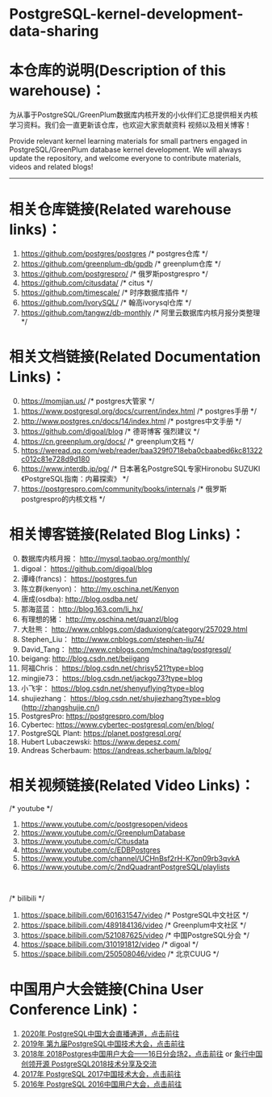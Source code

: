 # PostgreSQL-kernel-development-data-sharing

# 本仓库的说明(Description of this warehouse)：
为从事于PostgreSQL/GreenPlum数据库内核开发的小伙伴们汇总提供相关内核学习资料。我们会一直更新该仓库，也欢迎大家贡献资料 视频以及相关博客！

Provide relevant kernel learning materials for small partners engaged in PostgreSQL/GreenPlum database kernel development. We will always update the repository, and welcome everyone to contribute materials, videos and related blogs!
<hr>

# 相关仓库链接(Related warehouse links)：
1. https://github.com/postgres/postgres /* postgres仓库 */
2. https://github.com/greenplum-db/gpdb /* greenplum仓库 */
3. https://github.com/postgrespro/ /* 俄罗斯postgrespro */
4. https://github.com/citusdata/ /* citus */
5. https://github.com/timescale/ /* 时序数据库插件 */
6. https://github.com/IvorySQL/ /* 翰高ivorysql仓库 */
7. https://github.com/tangwz/db-monthly /* 阿里云数据库内核月报分类整理 */


# 相关文档链接(Related Documentation Links)：
0. https://momjian.us/ /* postgres大管家 */
1. https://www.postgresql.org/docs/current/index.html /* postgres手册 */
2. http://www.postgres.cn/docs/14/index.html /* postgres中文手册 */
3. https://github.com/digoal/blog /* 德哥博客 强烈建议 */
4. https://cn.greenplum.org/docs/ /* greenplum文档 */
5. https://weread.qq.com/web/reader/baa329f0718eba0cbaabed6kc81322c012c81e728d9d180
6. https://www.interdb.jp/pg/ /* 日本著名PostgreSQL专家Hironobu SUZUKI 《PostgreSQL指南：内幕探索》 */
7. https://postgrespro.com/community/books/internals /* 俄罗斯postgrespro的内核文档 */


# 相关博客链接(Related Blog Links)：
0. 数据库内核月报： http://mysql.taobao.org/monthly/
1. digoal： https://github.com/digoal/blog
2. 谭峰(francs)： https://postgres.fun
3. 陈立群(kenyon)： http://my.oschina.net/Kenyon
4. 唐成(osdba): http://blog.osdba.net/
5. 那海蓝蓝： http://blog.163.com/li_hx/
6. 有理想的猪： http://my.oschina.net/quanzl/blog
7. 大肚熊： http://www.cnblogs.com/daduxiong/category/257029.html
8. Stephen_Liu： http://www.cnblogs.com/stephen-liu74/
9. David_Tang： http://www.cnblogs.com/mchina/tag/postgresql/
10. beigang: http://blog.csdn.net/beiigang
11. 阿福Chris： https://blog.csdn.net/chrisy521?type=blog
12. mingjie73： https://blog.csdn.net/jackgo73?type=blog
13. 小飞宇： https://blog.csdn.net/shenyuflying?type=blog
14. shujiezhang： https://blog.csdn.net/shujiezhang?type=blog (http://zhangshujie.cn/)
15. PostgresPro: https://postgrespro.com/blog
16. Cybertec: https://www.cybertec-postgresql.com/en/blog/
17. PostgreSQL Plant: https://planet.postgresql.org/
18. Hubert Lubaczewski: https://www.depesz.com/
19. Andreas Scherbaum: https://andreas.scherbaum.la/blog/


# 相关视频链接(Related Video Links)：
/* youtube */
1. https://www.youtube.com/c/postgresopen/videos
2. https://www.youtube.com/c/GreenplumDatabase
3. https://www.youtube.com/c/Citusdata
4. https://www.youtube.com/c/EDBPostgres
5. https://www.youtube.com/channel/UCHnBsf2rH-K7pn09rb3qvkA
6. https://www.youtube.com/c/2ndQuadrantPostgreSQL/playlists

<br>

/* bilibili */
1. https://space.bilibili.com/601631547/video /* PostgreSQL中文社区 */
2. https://space.bilibili.com/489184136/video /* Greenplum中文社区 */
3. https://space.bilibili.com/521087625/video /* 中国PostgreSQL分会 */
4. https://space.bilibili.com/310191812/video /* digoal */
5. https://space.bilibili.com/250508046/video /* 北京CUUG */

# 中国用户大会链接(China User Conference Link)：
1. [2020年 PostgreSQL中国大会直播通道，点击前往](https://mp.weixin.qq.com/s?__biz=MjM5MjMxMTMyOA==&mid=2649189934&idx=1&sn=3878b24fdbc0879001bd1fcb9bc0154d&chksm=bebbff6189cc767711839e76cb13b92520d2d4be2f63387746ec6a0e0621a0f0da7b463dc23f&xtrack=1&scene=0&subscene=10000&clicktime=1623144730&enterid=1623144730&ascene=7&devicetype=android-29&version=28000694&nettype=cmnet&abtest_cookie=AAACAA==&lang=zh_CN&exportkey=AbPmDSsD67AWhjzBiAWo6ck=&pass_ticket=3IQ0sXFeF/zw03iTYGq/yAvCY422o/dRhiiwFhhT2dyh7NtOgjQTVkKxuT/gs1Ax&wx_header=1)
2. [2019年 第九届PostgreSQL中国技术大会，点击前往](https://developer.aliyun.com/live/1708?spm=a2c6h.12873587.0.0.42f952c2dtRw0d)
3. [2018年 2018Postgres中国用户大会——16日分会场2，点击前往](https://developer.aliyun.com/live/664) or [象行中国 创领开源 PostgreSQL2018技术分享及交流](https://www.itdks.com/Act/apply?id=2546&from=search)
4. [2017年 PostgreSQL 2017中国技术大会，点击前往](https://www.itdks.com/Course/detail?id=6050)
5. [2016年 PostgreSQL 2016中国用户大会，点击前往](https://www.itdks.com/Act/apply?id=1342&from=search)
